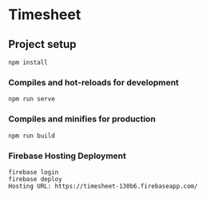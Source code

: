 # Timesheet

## Project setup
```
npm install
```

### Compiles and hot-reloads for development
```
npm run serve
```

### Compiles and minifies for production
```
npm run build
```

### Firebase Hosting Deployment
```
firebase login
firebase deploy
Hosting URL: https://timesheet-130b6.firebaseapp.com/
```
